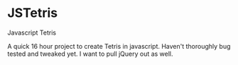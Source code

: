 JSTetris
========

Javascript Tetris

A quick 16 hour project to create Tetris in javascript. Haven't thoroughly bug tested and tweaked yet. I want to pull jQuery out as well.
